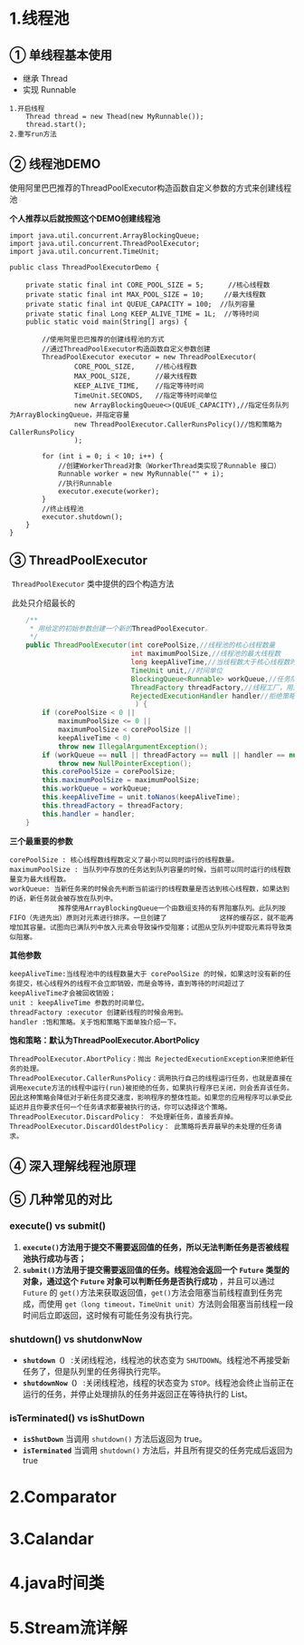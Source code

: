 # 1.线程池



## ① 单线程基本使用

- 继承  Thread
- 实现 Runnable



```
1.开启线程
	Thread thread = new Thead(new MyRunnable());
	thread.start();
2.重写run方法
```



## ② 线程池DEMO

使用阿里巴巴推荐的ThreadPoolExecutor构造函数自定义参数的方式来创建线程池

**个人推荐以后就按照这个DEMO创建线程池**

```
import java.util.concurrent.ArrayBlockingQueue;
import java.util.concurrent.ThreadPoolExecutor;
import java.util.concurrent.TimeUnit;

public class ThreadPoolExecutorDemo {
	
    private static final int CORE_POOL_SIZE = 5;      //核心线程数
    private static final int MAX_POOL_SIZE = 10;	 //最大线程数
    private static final int QUEUE_CAPACITY = 100;	//队列容量
    private static final Long KEEP_ALIVE_TIME = 1L;  //等待时间
    public static void main(String[] args) {

        //使用阿里巴巴推荐的创建线程池的方式
        //通过ThreadPoolExecutor构造函数自定义参数创建
        ThreadPoolExecutor executor = new ThreadPoolExecutor(
                CORE_POOL_SIZE,		//核心线程数
                MAX_POOL_SIZE,		//最大线程数
                KEEP_ALIVE_TIME,	//指定等待时间
                TimeUnit.SECONDS,   //指定等待时间单位
                new ArrayBlockingQueue<>(QUEUE_CAPACITY),//指定任务队列为ArrayBlockingQueue，并指定容量
                new ThreadPoolExecutor.CallerRunsPolicy()//饱和策略为 CallerRunsPolicy	
                );  

        for (int i = 0; i < 10; i++) {
            //创建WorkerThread对象（WorkerThread类实现了Runnable 接口）
            Runnable worker = new MyRunnable("" + i);
            //执行Runnable
            executor.execute(worker);
        }
        //终止线程池
        executor.shutdown();
    }
}

```

## ③ ThreadPoolExecutor

​	`ThreadPoolExecutor` 类中提供的四个构造方法

​	此处只介绍最长的

```java
    /**
     * 用给定的初始参数创建一个新的ThreadPoolExecutor。
     */
    public ThreadPoolExecutor(int corePoolSize,//线程池的核心线程数量
                              int maximumPoolSize,//线程池的最大线程数
                              long keepAliveTime,//当线程数大于核心线程数时，多余的空闲线程存活的最长时间
                              TimeUnit unit,//时间单位
                              BlockingQueue<Runnable> workQueue,//任务队列，用来储存等待执行任务的队列
                              ThreadFactory threadFactory,//线程工厂，用来创建线程，一般默认即可
                              RejectedExecutionHandler handler//拒绝策略，当提交的任务过多而不能及时处理时，我们可以定制策略来处理任务
                               ) {
        if (corePoolSize < 0 ||
            maximumPoolSize <= 0 ||
            maximumPoolSize < corePoolSize ||
            keepAliveTime < 0)
            throw new IllegalArgumentException();
        if (workQueue == null || threadFactory == null || handler == null)
            throw new NullPointerException();
        this.corePoolSize = corePoolSize;
        this.maximumPoolSize = maximumPoolSize;
        this.workQueue = workQueue;
        this.keepAliveTime = unit.toNanos(keepAliveTime);
        this.threadFactory = threadFactory;
        this.handler = handler;
    }

```

**三个最重要的参数**

```
corePoolSize : 核心线程数线程数定义了最小可以同时运行的线程数量。
maximumPoolSize : 当队列中存放的任务达到队列容量的时候，当前可以同时运行的线程数量变为最大线程数。
workQueue: 当新任务来的时候会先判断当前运行的线程数量是否达到核心线程数，如果达到的话，新任务就会被存放在队列中。
			推荐使用ArrayBlockingQueue一个由数组支持的有界阻塞队列。此队列按 FIFO（先进先出）原则对元素进行排序。一旦创建了             这样的缓存区，就不能再增加其容量。试图向已满队列中放入元素会导致操作受阻塞；试图从空队列中提取元素将导致类似阻塞。
```

**其他参数**

```
keepAliveTime:当线程池中的线程数量大于 corePoolSize 的时候，如果这时没有新的任务提交，核心线程外的线程不会立即销毁，而是会等待，直到等待的时间超过了 keepAliveTime才会被回收销毁；
unit : keepAliveTime 参数的时间单位。
threadFactory :executor 创建新线程的时候会用到。
handler :饱和策略。关于饱和策略下面单独介绍一下。
```

**饱和策略：默认为ThreadPoolExecutor.AbortPolicy**

```
ThreadPoolExecutor.AbortPolicy：抛出 RejectedExecutionException来拒绝新任务的处理。   
ThreadPoolExecutor.CallerRunsPolicy：调用执行自己的线程运行任务，也就是直接在调用execute方法的线程中运行(run)被拒绝的任务，如果执行程序已关闭，则会丢弃该任务。因此这种策略会降低对于新任务提交速度，影响程序的整体性能。如果您的应用程序可以承受此延迟并且你要求任何一个任务请求都要被执行的话，你可以选择这个策略。
ThreadPoolExecutor.DiscardPolicy： 不处理新任务，直接丢弃掉。
ThreadPoolExecutor.DiscardOldestPolicy： 此策略将丢弃最早的未处理的任务请求。
```



## ④ 深入理解线程池原理





## ⑤ 几种常见的对比



### execute() vs submit()

1. **`execute()`方法用于提交不需要返回值的任务，所以无法判断任务是否被线程池执行成功与否；**
2. **`submit()`方法用于提交需要返回值的任务。线程池会返回一个 `Future` 类型的对象，通过这个 `Future` 对象可以判断任务是否执行成功** ，并且可以通过 `Future` 的 `get()`方法来获取返回值，`get()`方法会阻塞当前线程直到任务完成，而使用 `get（long timeout，TimeUnit unit）`方法则会阻塞当前线程一段时间后立即返回，这时候有可能任务没有执行完。



### shutdown() vs shutdonwNow

- **`shutdown（）`** :关闭线程池，线程池的状态变为 `SHUTDOWN`。线程池不再接受新任务了，但是队列里的任务得执行完毕。
- **`shutdownNow（）`** :关闭线程池，线程的状态变为 `STOP`。线程池会终止当前正在运行的任务，并停止处理排队的任务并返回正在等待执行的 List。





### isTerminated() vs isShutDown

- **`isShutDown`** 当调用 `shutdown()` 方法后返回为 true。
- **`isTerminated`** 当调用 `shutdown()` 方法后，并且所有提交的任务完成后返回为 true







# 2.Comparator











# 3.Calandar







# 4.java时间类







# 5.Stream流详解































































































































































































































































